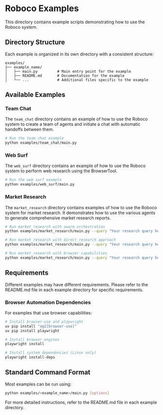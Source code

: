 # Roboco Examples

This directory contains example scripts demonstrating how to use the Roboco system.

## Directory Structure

Each example is organized in its own directory with a consistent structure:

```
examples/
├── example_name/
│   ├── main.py         # Main entry point for the example
│   ├── README.md       # Documentation for the example
│   └── ...             # Additional files specific to the example
```

## Available Examples

### Team Chat

The `team_chat` directory contains an example of how to use the Roboco system to create a team of agents and initiate a chat with automatic handoffs between them.

```bash
# Run the team chat example
python examples/team_chat/main.py
```

### Web Surf

The `web_surf` directory contains an example of how to use the Roboco system to perform web research using the BrowserTool.

```bash
# Run the web surf example
python examples/web_surf/main.py
```

### Market Research

The `market_research` directory contains examples of how to use the Roboco system for market research. It demonstrates how to use the various agents to generate comprehensive market research reports.

```bash
# Run market research with swarm orchestration
python examples/market_research/main.py --query "Your research query here"

# Run market research with direct research approach
python examples/market_research/main.py --query "Your research query here" --direct

# Run market research with browser capabilities
python examples/market_research/main.py --query "Your research query here" --direct --browser-type browser-use
```

## Requirements

Different examples may have different requirements. Please refer to the README.md file in each example directory for specific requirements.

### Browser Automation Dependencies

For examples that use browser capabilities:

```bash
# Install browser-use and playwright
uv pip install "ag2[browser-use]"
uv pip install playwright

# Install browser engines
playwright install

# Install system dependencies (Linux only)
playwright install-deps
```

## Standard Command Format

Most examples can be run using:

```bash
python examples/<example_name>/main.py [options]
```

For more detailed instructions, refer to the README.md file in each example directory.
